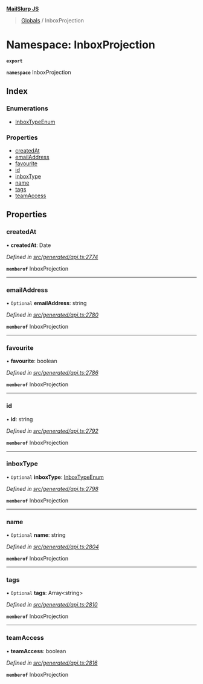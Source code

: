 **[MailSlurp JS](../README.md)**

> [Globals](../README.md) / InboxProjection

# Namespace: InboxProjection

**`export`** 

**`namespace`** InboxProjection

## Index

### Enumerations

* [InboxTypeEnum](../enums/inboxprojection.inboxtypeenum.md)

### Properties

* [createdAt](inboxprojection.md#createdat)
* [emailAddress](inboxprojection.md#emailaddress)
* [favourite](inboxprojection.md#favourite)
* [id](inboxprojection.md#id)
* [inboxType](inboxprojection.md#inboxtype)
* [name](inboxprojection.md#name)
* [tags](inboxprojection.md#tags)
* [teamAccess](inboxprojection.md#teamaccess)

## Properties

### createdAt

•  **createdAt**: Date

*Defined in [src/generated/api.ts:2774](https://github.com/mailslurp/mailslurp-client/blob/37bf78e/src/generated/api.ts#L2774)*

**`memberof`** InboxProjection

___

### emailAddress

• `Optional` **emailAddress**: string

*Defined in [src/generated/api.ts:2780](https://github.com/mailslurp/mailslurp-client/blob/37bf78e/src/generated/api.ts#L2780)*

**`memberof`** InboxProjection

___

### favourite

•  **favourite**: boolean

*Defined in [src/generated/api.ts:2786](https://github.com/mailslurp/mailslurp-client/blob/37bf78e/src/generated/api.ts#L2786)*

**`memberof`** InboxProjection

___

### id

•  **id**: string

*Defined in [src/generated/api.ts:2792](https://github.com/mailslurp/mailslurp-client/blob/37bf78e/src/generated/api.ts#L2792)*

**`memberof`** InboxProjection

___

### inboxType

• `Optional` **inboxType**: [InboxTypeEnum](../enums/inboxprojection.inboxtypeenum.md)

*Defined in [src/generated/api.ts:2798](https://github.com/mailslurp/mailslurp-client/blob/37bf78e/src/generated/api.ts#L2798)*

**`memberof`** InboxProjection

___

### name

• `Optional` **name**: string

*Defined in [src/generated/api.ts:2804](https://github.com/mailslurp/mailslurp-client/blob/37bf78e/src/generated/api.ts#L2804)*

**`memberof`** InboxProjection

___

### tags

• `Optional` **tags**: Array\<string>

*Defined in [src/generated/api.ts:2810](https://github.com/mailslurp/mailslurp-client/blob/37bf78e/src/generated/api.ts#L2810)*

**`memberof`** InboxProjection

___

### teamAccess

•  **teamAccess**: boolean

*Defined in [src/generated/api.ts:2816](https://github.com/mailslurp/mailslurp-client/blob/37bf78e/src/generated/api.ts#L2816)*

**`memberof`** InboxProjection
